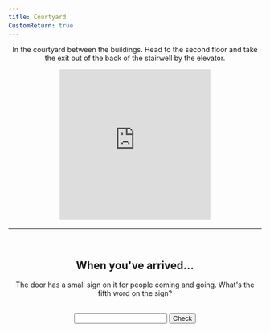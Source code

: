 ```yaml
---
title: Courtyard
CustomReturn: true
---
```


<div style="text-align:center">
  <p align="center">
    In the courtyard between the buildings. Head to the second floor and take the exit out of the back of the stairwell by the elevator. 
  </p>
</div>

<div style="text-align:center">
<iframe src="https://www.google.com/maps/embed?pb=!1m18!1m12!1m3!1d700.163800528273!2d-75.70044787073107!3d45.41629209869377!2m3!1f0!2f0!3f0!3m2!1i1024!2i768!4f13.1!3m3!1m2!1s0x4cce04533ab0e2a1%3A0x6232e403b95327e1!2sHudson+Park!5e0!3m2!1sen!2sca!4v1535945770886" width="300" height="300" frameborder="0" style="border:0" allowfullscreen></iframe>
</div>
  
<hr>
  
<br>
<div style="text-align:center">
  <p align="center">
    <h2>When you've arrived...</h2>
    The door has a small sign on it for people coming and going. What's the fifth word on the sign?
  </p>
</div>
<br>

<div style="text-align:center">
  <form id="FirstQ" onSubmit="dogs(); return false;">
    <input type="text" id="answer" name="user_name" />
    <input type="button" value="Check" onclick="dogs(); return false;" />
  </form>
</div>

<div style="text-align:center">
  <p id="demo"></p>
</div>

<div id="FirstAnswer" style="display: none; text-align:center">
  <hr>
  <br>
  <h2>A closer look</h2>
  <img id="imgFirstAnswer" src="none.jpg" height="534" width="300">
  <p id="fa_txt"></p>
  <br>
</div>  

<div id="SecondAnswer" style="display: none; text-align:center">
  <hr>
  <br>
  <h2>The last step</h2>
  Find your gentleman friend and say to him the magical phrase:
  <br>
  <b>
  <p id="DecodedMessage" style="color:rgb(43, 215, 215);font-size:22px"></p>
  </b>
  <br>
</div>  

<script src = "/7571101397556063/htools.js"></script>

<script>
  var img_fa  = "IMAG0204.jpg"
  var h_fa    = 7572920351329201
  var h_sa    = 7571710509952919
  
  function dogs() {
      var text = document.getElementById("FirstQ").elements[0].value;
      var HashResult = lazyHash(text);
      //text = text + "<br>" + HashResult;

      setCookie("loc1_FirstAnswerCookie", text, 365)
      //document.getElementById("demo").innerHTML = text;

    if (HashResult == h_fa) 
    {
      document.getElementById("demo").innerHTML = "Success!";
      document.getElementById("imgFirstAnswer").src = f(img_fa);
      document.getElementById("fa_txt").innerHTML = A_Decode("QAtbqzrvp4azqqtbfvp4hnazp4hnqatbp4ynfvazujhnp4azynp4hnqatbp4ecazjmfvhnrrqzfvrv,,p4hnazwwqzfvrvgbp4hnqatbp4azqqtbfvtgazazrfp4rvazwwujp4hnazp4hnqatbp4wxjmwstgrvwsujum''gbp4tbujhnfvqzujectbp4sxtgqzttqz..p4HNqzrftbp4qzp4tgazazrfp4qzfvazjmujrvp4hnqatbp4tgazwwp4wwqztgtgp4azynp4hnqatbp4sxtgqzujhntbfv..p4HNqatbfvtbp4gbqaazjmtgrvp4wxtbp4qzp4tgwshnhntgtbp4wxtgqzecrfp4wxazeep4wwqzwshnwsujump4ynazfvp4rrazjmp4hnqatbfvtb..");
      document.getElementById("FirstAnswer").style.display = "block";
    }
    else if (HashResult == 210726503048)
    {
      alert("Reset!");
      setCookie("loc1_SecondAnswerCookie", "", 365);
    }
    else 
    {
      document.getElementById("demo").innerHTML = "Try again :( <br> (Your last try was: \"" + text + "\")";
      document.getElementById("FirstAnswer").style.display = "none";
      document.getElementById("SecondAnswer").style.display = "none";
    }
  }

  function f(ta) {
   //Cheater!!
   //alert("/" + parseInt((lazyHash("1510129177")-lazyHash("crumblies") + 31)/1000000000) + "/" + ta);
   return "/" + parseInt((lazyHash("1510129177")-lazyHash("crumblies") + 31)/1000000000) + "/" + ta;
  } 

  function lazyHash(InString) {
      var hash = 5381;
      for(var i = 0; i < InString.length; i++)
      {
         hash = hash*33 + InString.charCodeAt(i);
      }
      return hash;
  }

  function setCookie(cname, cvalue, exdays) {
      var d = new Date();
      d.setTime(d.getTime() + (exdays * 24 * 60 * 60 * 1000));
      var expires = "expires="+d.toUTCString();
      document.cookie = cname + "=" + cvalue + ";" + expires + ";path=/";
  }

  function getCookie(cname) {
      var name = cname + "=";
      var ca = document.cookie.split(';');
      for(var i = 0; i < ca.length; i++) {
          var c = ca[i];
          while (c.charAt(0) == ' ') {
              c = c.substring(1);
          }
          if (c.indexOf(name) == 0) {
              return c.substring(name.length, c.length);
          }
      }
      return "";
  }

  function getParameterByName(name) {
      name = name.replace(/[\[]/, "\\[").replace(/[\]]/, "\\]");
      var regex = new RegExp("[\\?&]" + name + "=([^&#]*)"),
          results = regex.exec(location.search);
      return results === null ? "" : decodeURIComponent(results[1].replace(/\+/g, " "));
  }

  /////////////
  /////////////

  var PreviousFirstAnswer = getCookie("loc1_FirstAnswerCookie");
  if (lazyHash(PreviousFirstAnswer) == h_fa)
  {
    document.getElementById("FirstQ").elements[0].value = PreviousFirstAnswer;
    document.getElementById("demo").innerHTML = "Success!";
    document.getElementById("imgFirstAnswer").src = f(img_fa);
    document.getElementById("fa_txt").innerHTML = A_Decode("QAtbqzrvp4azqqtbfvp4hnazp4hnqatbp4ynfvazujhnp4azynp4hnqatbp4ecazjmfvhnrrqzfvrv,,p4hnazwwqzfvrvgbp4hnqatbp4azqqtbfvtgazazrfp4rvazwwujp4hnazp4hnqatbp4wxjmwstgrvwsujum''gbp4tbujhnfvqzujectbp4sxtgqzttqz..p4HNqzrftbp4qzp4tgazazrfp4qzfvazjmujrvp4hnqatbp4tgazwwp4wwqztgtgp4azynp4hnqatbp4sxtgqzujhntbfv..p4HNqatbfvtbp4gbqaazjmtgrvp4wxtbp4qzp4tgwshnhntgtbp4wxtgqzecrfp4wxazeep4wwqzwshnwsujump4ynazfvp4rrazjmp4hnqatbfvtb..");
    document.getElementById("FirstAnswer").style.display = "block";
  }

  var SecondAnswer = getParameterByName("sa")
  var PreviousSecondAnswer = getCookie("loc1_SecondAnswerCookie");
  if (lazyHash(SecondAnswer) == h_sa)
    {setCookie("loc1_SecondAnswerCookie", SecondAnswer, 365); LoadAll();} 
  else if (lazyHash(PreviousSecondAnswer) == h_sa)
    {LoadAll();}

  function LoadAll(){
    document.getElementById("demo").innerHTML = "Success!";
    document.getElementById("imgFirstAnswer").src = f(img_fa);
    document.getElementById("fa_txt").innerHTML = A_Decode("QAtbqzrvp4azqqtbfvp4hnazp4hnqatbp4ynfvazujhnp4azynp4hnqatbp4ecazjmfvhnrrqzfvrv,,p4hnazwwqzfvrvgbp4hnqatbp4azqqtbfvtgazazrfp4rvazwwujp4hnazp4hnqatbp4wxjmwstgrvwsujum''gbp4tbujhnfvqzujectbp4sxtgqzttqz..p4HNqzrftbp4qzp4tgazazrfp4qzfvazjmujrvp4hnqatbp4tgazwwp4wwqztgtgp4azynp4hnqatbp4sxtgqzujhntbfv..p4HNqatbfvtbp4gbqaazjmtgrvp4wxtbp4qzp4tgwshnhntgtbp4wxtgqzecrfp4wxazeep4wwqzwshnwsujump4ynazfvp4rrazjmp4hnqatbfvtb..");
    document.getElementById("FirstAnswer").style.display = "block";

    document.getElementById("SecondAnswer").style.display = "block";
    document.getElementById("DecodedMessage").innerHTML = A_Decode("WSp4qzyhp4gbhnfvazujump4qzgbp4qatbtgtg..");
  }

</script>
